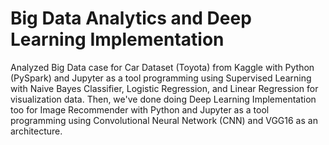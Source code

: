 # Big Data Analytics and Deep Learning Implementation
 Analyzed Big Data case for Car Dataset (Toyota) from Kaggle with Python (PySpark) and Jupyter as a tool programming using Supervised Learning with Naive Bayes Classifier, Logistic Regression, and Linear Regression for visualization data. Then, we've done doing Deep Learning Implementation too for Image Recommender with Python and Jupyter as a tool programming using Convolutional Neural Network (CNN) and VGG16 as an architecture.
